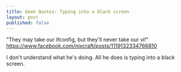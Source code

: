 ```yaml
---
title: Geek Quotes: Typing into a black screen
layout: post
published: false
---
```


"They may take our ifconfig, but they'll never take our vi!"
https://www.facebook.com/nixcraft/posts/1119132334766810

I don't understand what he's doing. All he does is typing into a black screen.
